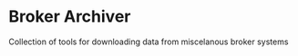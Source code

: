 Broker Archiver
===============

Collection of tools for downloading data from miscelanous broker systems
